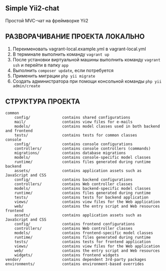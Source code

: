 ## Simple Yii2-chat

Простой MVC-чат на фреймворке Yii2

РАЗВОРАЧИВАНИЕ ПРОЕКТА ЛОКАЛЬНО 
------------------

1. Переименовать vagrant-local.example.yml в vagrant-local.yml
2. В терминале выполнить команду `vagrant up`
3. После установки виртуальной машины выполнить команду `vagrant ssh` и перейти в папку `app`   
4. Выполнить `composer update`, если потребуется
5. Применить миграции `php yii migrate`
6. Создать администратора при помощи консольной команды `php yii admin/create`


СТРУКТУРА ПРОЕКТА
-------------------

```
common
    config/              contains shared configurations
    mail/                contains view files for e-mails
    models/              contains model classes used in both backend and frontend
    tests/               contains tests for common classes    
console
    config/              contains console configurations
    controllers/         contains console controllers (commands)
    migrations/          contains database migrations
    models/              contains console-specific model classes
    runtime/             contains files generated during runtime
backend
    assets/              contains application assets such as JavaScript and CSS
    config/              contains backend configurations
    controllers/         contains Web controller classes
    models/              contains backend-specific model classes
    runtime/             contains files generated during runtime
    tests/               contains tests for backend application    
    views/               contains view files for the Web application
    web/                 contains the entry script and Web resources
frontend
    assets/              contains application assets such as JavaScript and CSS
    config/              contains frontend configurations
    controllers/         contains Web controller classes
    models/              contains frontend-specific model classes
    runtime/             contains files generated during runtime
    tests/               contains tests for frontend application
    views/               contains view files for the Web application
    web/                 contains the entry script and Web resources
    widgets/             contains frontend widgets
vendor/                  contains dependent 3rd-party packages
environments/            contains environment-based overrides
```
